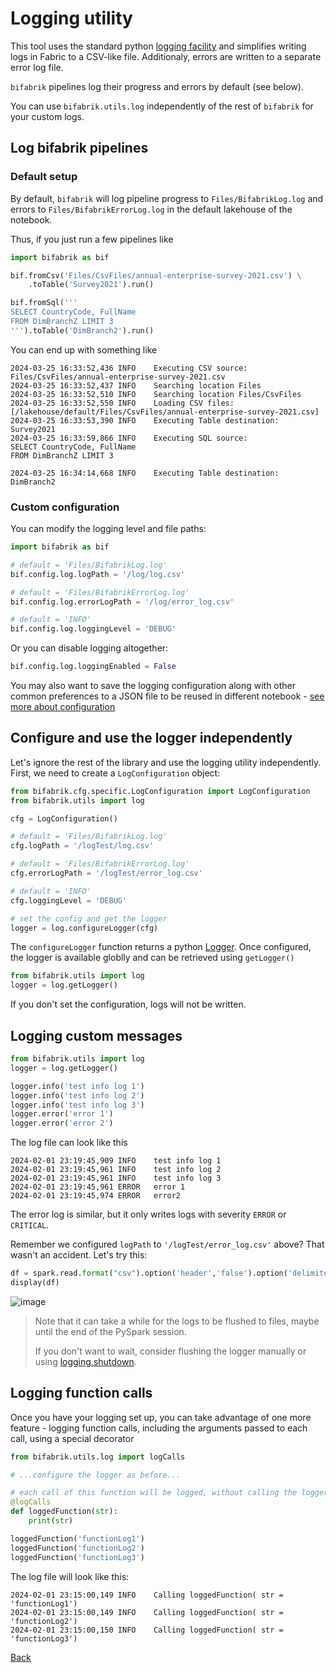 # Logging utility

This tool uses the standard python [logging facility](https://docs.python.org/3/library/logging.html) and simplifies writing logs in Fabric to a CSV-like file. Additionaly, errors are written to a separate error log file. 

`bifabrik` pipelines log their progress and errors by default (see below).

You can use `bifabrik.utils.log` independently of the rest of `bifabrik` for your custom logs.

## Log bifabrik pipelines

### Default setup

By default, `bifabrik` will log pipeline progress to `Files/BifabrikLog.log`  and errors to `Files/BifabrikErrorLog.log` in the default lakehouse of the notebook.

Thus, if you just run a few pipelines like
```python
import bifabrik as bif

bif.fromCsv('Files/CsvFiles/annual-enterprise-survey-2021.csv') \
    .toTable('Survey2021').run()

bif.fromSql('''
SELECT CountryCode, FullName
FROM DimBranchZ LIMIT 3
''').toTable('DimBranch2').run()
```

You can end up with something like
```
2024-03-25 16:33:52,436	INFO	Executing CSV source: Files/CsvFiles/annual-enterprise-survey-2021.csv
2024-03-25 16:33:52,437	INFO	Searching location Files
2024-03-25 16:33:52,510	INFO	Searching location Files/CsvFiles
2024-03-25 16:33:52,550	INFO	Loading CSV files: [/lakehouse/default/Files/CsvFiles/annual-enterprise-survey-2021.csv]
2024-03-25 16:33:53,390	INFO	Executing Table destination: Survey2021
2024-03-25 16:33:59,866	INFO	Executing SQL source: 
SELECT CountryCode, FullName
FROM DimBranchZ LIMIT 3

2024-03-25 16:34:14,668	INFO	Executing Table destination: DimBranch2
```

### Custom configuration

You can modify the logging level and file paths:

```python
import bifabrik as bif

# default = 'Files/BifabrikLog.log'
bif.config.log.logPath = '/log/log.csv'

# default = 'Files/BifabrikErrorLog.log'
bif.config.log.errorLogPath = '/log/error_log.csv'

# default = 'INFO'
bif.config.log.loggingLevel = 'DEBUG'
```

Or you can disable logging altogether:

```python
bif.config.log.loggingEnabled = False
```

You may also want to save the logging configuration along with other common preferences to a  JSON file to be reused in different notebook - [see more about configuration](configuration.md)

## Configure and use the logger independently

Let's ignore the rest of the library and use the logging utility independently. First, we need to create a `LogConfiguration` object:

```python
from bifabrik.cfg.specific.LogConfiguration import LogConfiguration
from bifabrik.utils import log

cfg = LogConfiguration()

# default = 'Files/BifabrikLog.log'
cfg.logPath = '/logTest/log.csv'

# default = 'Files/BifabrikErrorLog.log'
cfg.errorLogPath = '/logTest/error_log.csv'

# default = 'INFO'
cfg.loggingLevel = 'DEBUG'

# set the config and get the logger
logger = log.configureLogger(cfg)
```

The `configureLogger` function returns a python [Logger](https://docs.python.org/3/library/logging.html#logging.Logger). Once configured, the logger is available globlly and can be retrieved using `getLogger()`

```python
from bifabrik.utils import log
logger = log.getLogger()
```

If you don't set the configuration, logs will not be written.

## Logging custom messages

```python
from bifabrik.utils import log
logger = log.getLogger()

logger.info('test info log 1')
logger.info('test info log 2')
logger.info('test info log 3')
logger.error('error 1')
logger.error('error 2')
```
The log file can look like this

```
2024-02-01 23:19:45,909	INFO	test info log 1
2024-02-01 23:19:45,961	INFO	test info log 2
2024-02-01 23:19:45,961	INFO	test info log 3
2024-02-01 23:19:45,961	ERROR	error 1
2024-02-01 23:19:45,974	ERROR	error2
```

The error log is similar, but it only writes logs with severity `ERROR` or `CRITICAL`.

Remember we configured `logPath` to `'/logTest/error_log.csv'` above? That wasn't an accident. Let's try this:

```python
df = spark.read.format("csv").option('header','false').option('delimiter', '\t').load('Files/logTest/log.csv')
display(df)
```

![image](https://github.com/rjankovic/bifabrik/assets/2221666/23359ce9-5922-466d-bd86-9cd493c6e816)

> Note that it can take a while for the logs to be flushed to files, maybe until the end of the PySpark session.
> 
> If you don't want to wait, consider flushing the logger manually or using [logging.shutdown](https://docs.python.org/3/library/logging.html#logging.shutdown).

## Logging function calls

Once you have your logging set up, you can take advantage of one more feature - logging function calls, including the arguments passed to each call, using a special decorator

```python
from bifabrik.utils.log import logCalls

# ...configure the logger as before...

# each call of this function will be logged, without calling the logger directly
@logCalls
def loggedFunction(str):
    print(str)

loggedFunction('functionLog1')
loggedFunction('functionLog2')
loggedFunction('functionLog3')
```

The log file will look like this:

```
2024-02-01 23:15:00,149	INFO	Calling loggedFunction(	str = 'functionLog1')
2024-02-01 23:15:00,149	INFO	Calling loggedFunction(	str = 'functionLog2')
2024-02-01 23:15:00,150	INFO	Calling loggedFunction(	str = 'functionLog3')
```


[Back](../index.md)
